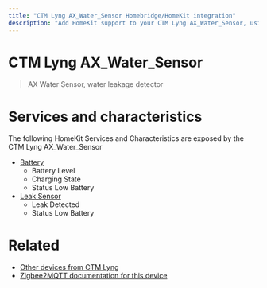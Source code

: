 ```yaml
---
title: "CTM Lyng AX_Water_Sensor Homebridge/HomeKit integration"
description: "Add HomeKit support to your CTM Lyng AX_Water_Sensor, using Homebridge, Zigbee2MQTT and homebridge-z2m."
---
```

<!---
This file has been GENERATED using src/docgen/docgen.ts
DO NOT EDIT THIS FILE MANUALLY!
-->
# CTM Lyng AX_Water_Sensor
> AX Water Sensor, water leakage detector


# Services and characteristics
The following HomeKit Services and Characteristics are exposed by
the CTM Lyng AX_Water_Sensor

* [Battery](../../battery.md)
  * Battery Level
  * Charging State
  * Status Low Battery
* [Leak Sensor](../../sensors.md)
  * Leak Detected
  * Status Low Battery


# Related
* [Other devices from CTM Lyng](../index.md#ctm_lyng)
* [Zigbee2MQTT documentation for this device](https://www.zigbee2mqtt.io/devices/AX_Water_Sensor.html)